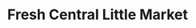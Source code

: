 ---
title: "Fresh Central Little Market"
url: /brooklyn/fresh-central-little-market/
shop: Gemüse & Obst
---